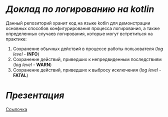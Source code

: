  # *Доклад по логированию на **kotlin***
 Данный репозиторий хранит код на языке kotlin для демонстрации основных способов конфигурирования процесса логирования, а также определенных случаев логирования, которые могут встретиться на практике:
 
 1. Сохранение обычных действий в процессе работы пользователя (*log level* - **INFO**)
 2. Сохранение действий, приведших к непредвиденным последствиям (*log level* - **WARN**)
 3. Сохранение действий, приведших к выбросу исключения (*log level* - **FATAL**)

# ***Презентация***
 [Ссылочка](https://docs.google.com/presentation/d/1bbFeZikVz1bAKdfOkEwpXfQcpYZUTbvOdzqMOYfNxF4/edit?usp=sharing)

